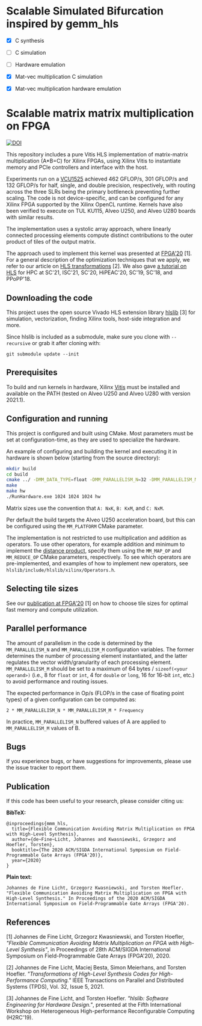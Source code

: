 Scalable Simulated Bifurcation inspired by gemm_hls
=============================================
- [x] C synthesis
- [ ] C simulation
- [ ] Hardware emulation
- [x] Mat-vec multiplication C simulation
- [x] Mat-vec multiplication hardware emulation


Scalable matrix matrix multiplication on FPGA
=============================================

[![DOI](https://zenodo.org/badge/DOI/10.5281/zenodo.3952084.svg)](https://doi.org/10.5281/zenodo.3952084)

This repository includes a pure Vitis HLS implementation of matrix-matrix multiplication (A\*B=C) for Xilinx FPGAs, using Xilinx Vitis to instantiate memory and PCIe controllers and interface with the host. 

Experiments run on a [VCU1525](https://www.xilinx.com/products/boards-and-kits/vcu1525-a.html) achieved 462 GFLOP/s, 301 GFLOP/s and 132 GFLOP/s for half, single, and double precision, respectively, with routing across the three SLRs being the primary bottleneck preventing further scaling. The code is not device-specific, and can be configured for any Xilinx FPGA supported by the Xilinx OpenCL runtime.  Kernels have also been verified to execute on TUL KU115, Alveo U250, and Alveo U280 boards with similar results.

The implementation uses a systolic array approach, where linearly connected processing elements compute distinct contributions to the outer product of tiles of the output matrix. 

The approach used to implement this kernel was presented at [FPGA'20](https://spcl.inf.ethz.ch/Publications/.pdf/gemm-fpga.pdf) [1].  For a general description of the optimization techniques that we apply, we refer to our article on [HLS transformations](https://spcl.inf.ethz.ch/Publications/.pdf/hls-transformations.pdf) [2].  We also gave [a tutorial on HLS](https://spcl.inf.ethz.ch/Teaching/hls-tutorial/) for HPC at SC'21, ISC'21, SC'20, HiPEAC'20, SC'19, SC'18, and PPoPP'18.

Downloading the code
--------------------

This project uses the open source Vivado HLS extension library [hlslib](https://github.com/definelicht/hlslib) [3] for simulation, vectorization, finding Xilinx tools, host-side integration and more.

Since hlslib is included as a submodule, make sure you clone with `--recursive` or grab it after cloning with:

```
git submodule update --init 
```

Prerequisites
-------------

To build and run kernels in hardware, Xilinx [Vitis](https://www.xilinx.com/support/download/index.html/content/xilinx/en/downloadNav/vitis.html) must be installed and available on the PATH (tested on Alveo U250 and Alveo U280 with version 2021.1).

Configuration and running
-------------------------

This project is configured and built using CMake. Most parameters must be set at configuration-time, as they are used to specialize the hardware.

An example of configuring and building the kernel and executing it in hardware is shown below (starting from the source directory):

```bash
mkdir build
cd build
cmake ../ -DMM_DATA_TYPE=float -DMM_PARALLELISM_N=32 -DMM_PARALLELISM_M=8 -DMM_MEMORY_TILE_SIZE_N=512 -DMM_MEMORY_TILE_SIZE_M=512
make
make hw
./RunHardware.exe 1024 1024 1024 hw
```

Matrix sizes use the convention that `A: NxK`, `B: KxM`, and `C: NxM`.

Per default the build targets the Alveo U250 acceleration board, but this can be configured using the `MM_PLATFORM` CMake parameter.

The implementation is not restricted to use multiplication and addition as operators. To use other operators, for example addition and minimum to implement the [distance product](https://en.wikipedia.org/wiki/Min-plus_matrix_multiplication), specify them using the `MM_MAP_OP` and `MM_REDUCE_OP` CMake parameters, respectively. To see which operators are pre-implemented, and examples of how to implement new operators,  see `hlslib/include/hlslib/xilinx/Operators.h`.

Selecting tile sizes
--------------------

See our [publication at FPGA'20](https://spcl.inf.ethz.ch/Publications/.pdf/gemm-fpga.pdf) [1] on how to choose tile sizes for optimal fast memory and compute utilization.

Parallel performance
--------------------

The amount of parallelism in the code is determined by the `MM_PARALLELISM_N` and `MM_PARALLELISM_M` configuration variables. The former determines the number of processing element instantiated, and the latter regulates the vector width/granularity of each processing element.  `MM_PARALLELISM_M` should be set to a maximum of 64 bytes / `sizeof(<your operand>)` (i.e., 8 for `float` or `int`, 4 for `double` or `long`, 16 for 16-bit `int`, etc.) to avoid performance and routing issues.

The expected performance in Op/s (FLOP/s in the case of floating point types) of a given configuration can be computed as:

`2 * MM_PARALLELISM_N * MM_PARALLELISM_M * Frequency`

In practice, `MM_PARALLELISM_N` buffered values of A are applied to `MM_PARALLELISM_M` values of B. 

Bugs
----

If you experience bugs, or have suggestions for improvements, please use the issue tracker to report them.

Publication
-----------

If this code has been useful to your research, please consider citing us:

**BibTeX:**
```
@inproceedings{mmm_hls,
  title={Flexible Communication Avoiding Matrix Multiplication on FPGA with High-Level Synthesis},
  author={de~Fine~Licht, Johannes and Kwasniewski, Grzegorz and Hoefler, Torsten},
  booktitle={The 2020 ACM/SIGDA International Symposium on Field-Programmable Gate Arrays (FPGA'20)},
  year={2020}
}
```

**Plain text:**
```
Johannes de Fine Licht, Grzegorz Kwasniewski, and Torsten Hoefler. "Flexible Communication Avoiding Matrix Multiplication on FPGA with High-Level Synthesis." In Proceedings of the 2020 ACM/SIGDA International Symposium on Field-Programmable Gate Arrays (FPGA'20).
```

References
----------

[1] Johannes de Fine Licht, Grzegorz Kwasniewski, and Torsten Hoefler, _"Flexible Communication Avoiding Matrix Multiplication on FPGA with High-Level Synthesis"_, in Proceedings of 28th ACM/SIGDA International Symposium on Field-Programmable Gate Arrays (FPGA'20), 2020.

[2] Johannes de Fine Licht, Maciej Besta, Simon Meierhans, and Torsten Hoefler. _"Transformations of High-Level Synthesis Codes for High-Performance Computing."_ IEEE Transactions on Parallel and Distributed Systems (TPDS), Vol. 32, Issue 5, 2021.

[3] Johannes de Fine Licht, and Torsten Hoefler. _"hlslib: Software Engineering for Hardware Design."_, presented at the Fifth International Workshop on
Heterogeneous High-performance Reconfigurable Computing (H2RC'19).
